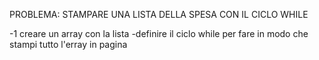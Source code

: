 PROBLEMA: STAMPARE UNA LISTA DELLA SPESA CON IL CICLO WHILE

-1 creare un array con la lista 
-definire il ciclo while per fare in modo che stampi tutto l'erray in pagina